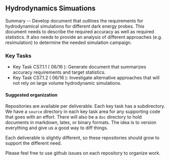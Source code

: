 ##  Hydrodynamics Simuations

Summary -- Develop document that outlines the requirements for hydrodynamical simulations for different dark
energy probes. This document needs to describe the required accuracy as well as required statistics. It also
needs to provide an analysis of different approaches (e.g. resimulation) to determine the needed simulation
campaign.

### Key Tasks
* Key Task CS7.1.1 ( 06/16 ): Generate document that summarizes accuracy requirements and target statistics.
* Key Task CS7.1.2 ( 06/16 ): Investigate alternative approaches that will not rely on large volume hydrodynamic
simulations.

#### Suggested organization
Repositories are available per deliverable.  Each key task has a subdirectory.
We have a `source` directory in each key task area for any supporting
code that goes with an effort.  There will also be a `doc` directory to hold documents in markdown,
latex, or binary formats.  The idea is to version everything and give us a good way to diff things.

Each deliverable is slightly different, so these repositories should grow to support the different need.

Please feel free to use github issues on each repository to organize work.

